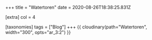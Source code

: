 +++
title = "Watertoren"
date = 2020-08-26T18:38:25.831Z

[extra]
col = 4

[taxonomies]
tags = ["Blog"]
+++
{{ cloudinary(path="Watertoren", width="300", opts="ar_3:2") }}